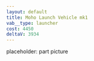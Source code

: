 ```yaml
---
layout: default
title: Moho Launch Vehicle mk1
vab__type: launcher
cost: 4450
deltaV: 3934
---
```


placeholder: part picture